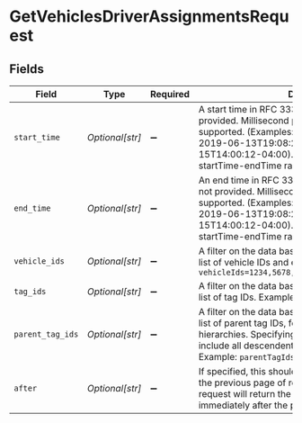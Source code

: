 # GetVehiclesDriverAssignmentsRequest


## Fields

| Field                                                                                                                                                                                                                                                                  | Type                                                                                                                                                                                                                                                                   | Required                                                                                                                                                                                                                                                               | Description                                                                                                                                                                                                                                                            |
| ---------------------------------------------------------------------------------------------------------------------------------------------------------------------------------------------------------------------------------------------------------------------- | ---------------------------------------------------------------------------------------------------------------------------------------------------------------------------------------------------------------------------------------------------------------------- | ---------------------------------------------------------------------------------------------------------------------------------------------------------------------------------------------------------------------------------------------------------------------- | ---------------------------------------------------------------------------------------------------------------------------------------------------------------------------------------------------------------------------------------------------------------------- |
| `start_time`                                                                                                                                                                                                                                                           | *Optional[str]*                                                                                                                                                                                                                                                        | :heavy_minus_sign:                                                                                                                                                                                                                                                     |  A start time in RFC 3339 format. Defaults to now if not provided. Millisecond precision and timezones are supported. (Examples: 2019-06-13T19:08:25Z, 2019-06-13T19:08:25.455Z, OR 2015-09-15T14:00:12-04:00). The maximum allowed startTime-endTime range is 7 days. |
| `end_time`                                                                                                                                                                                                                                                             | *Optional[str]*                                                                                                                                                                                                                                                        | :heavy_minus_sign:                                                                                                                                                                                                                                                     |  An end time in RFC 3339 format. Defaults to now if not provided. Millisecond precision and timezones are supported. (Examples: 2019-06-13T19:08:25Z, 2019-06-13T19:08:25.455Z, OR 2015-09-15T14:00:12-04:00). The maximum allowed startTime-endTime range is 7 days.  |
| `vehicle_ids`                                                                                                                                                                                                                                                          | *Optional[str]*                                                                                                                                                                                                                                                        | :heavy_minus_sign:                                                                                                                                                                                                                                                     |  A filter on the data based on this comma-separated list of vehicle IDs and externalIds. Example: `vehicleIds=1234,5678,samsara.vin:1HGBH41JXMN109186`                                                                                                                 |
| `tag_ids`                                                                                                                                                                                                                                                              | *Optional[str]*                                                                                                                                                                                                                                                        | :heavy_minus_sign:                                                                                                                                                                                                                                                     |  A filter on the data based on this comma-separated list of tag IDs. Example: `tagIds=1234,5678`                                                                                                                                                                       |
| `parent_tag_ids`                                                                                                                                                                                                                                                       | *Optional[str]*                                                                                                                                                                                                                                                        | :heavy_minus_sign:                                                                                                                                                                                                                                                     |  A filter on the data based on this comma-separated list of parent tag IDs, for use by orgs with tag hierarchies. Specifying a parent tag will implicitly include all descendent tags of the parent tag. Example: `parentTagIds=345,678`                               |
| `after`                                                                                                                                                                                                                                                                | *Optional[str]*                                                                                                                                                                                                                                                        | :heavy_minus_sign:                                                                                                                                                                                                                                                     |  If specified, this should be the endCursor value from the previous page of results. When present, this request will return the next page of results that occur immediately after the previous page of results.                                                        |